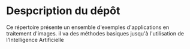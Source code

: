 # Despcription du dépôt

Ce répertoire présente un ensemble d'exemples d'applications en traitement d'images.
il va des méthodes basiques jusqu'à l'utilisation de l'Intelligence Artificielle